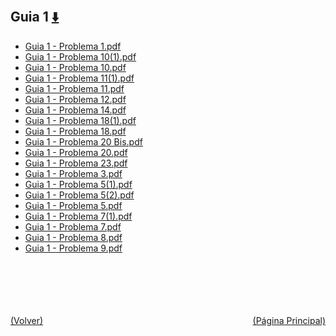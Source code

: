 
<html>
<body>
<h2>Guia 1 <a href="https://downgit.github.io/#/home?url=https://github.com/Apuntes-FIUBA/Apuntes-Electronica/tree/main/82 - Física/8202 - Fisica II/Guias de Problemas/Material y Soluciones/Guia 1" style="font-size:20px">  ⬇️ </a></h2>
<ul>
    <li><a href="Guia 1 - Problema 1.pdf">Guia 1 - Problema 1.pdf</a></li>
    <li><a href="Guia 1 - Problema 10(1).pdf">Guia 1 - Problema 10(1).pdf</a></li>
    <li><a href="Guia 1 - Problema 10.pdf">Guia 1 - Problema 10.pdf</a></li>
    <li><a href="Guia 1 - Problema 11(1).pdf">Guia 1 - Problema 11(1).pdf</a></li>
    <li><a href="Guia 1 - Problema 11.pdf">Guia 1 - Problema 11.pdf</a></li>
    <li><a href="Guia 1 - Problema 12.pdf">Guia 1 - Problema 12.pdf</a></li>
    <li><a href="Guia 1 - Problema 14.pdf">Guia 1 - Problema 14.pdf</a></li>
    <li><a href="Guia 1 - Problema 18(1).pdf">Guia 1 - Problema 18(1).pdf</a></li>
    <li><a href="Guia 1 - Problema 18.pdf">Guia 1 - Problema 18.pdf</a></li>
    <li><a href="Guia 1 - Problema 20 Bis.pdf">Guia 1 - Problema 20 Bis.pdf</a></li>
    <li><a href="Guia 1 - Problema 20.pdf">Guia 1 - Problema 20.pdf</a></li>
    <li><a href="Guia 1 - Problema 23.pdf">Guia 1 - Problema 23.pdf</a></li>
    <li><a href="Guia 1 - Problema 3.pdf">Guia 1 - Problema 3.pdf</a></li>
    <li><a href="Guia 1 - Problema 5(1).pdf">Guia 1 - Problema 5(1).pdf</a></li>
    <li><a href="Guia 1 - Problema 5(2).pdf">Guia 1 - Problema 5(2).pdf</a></li>
    <li><a href="Guia 1 - Problema 5.pdf">Guia 1 - Problema 5.pdf</a></li>
    <li><a href="Guia 1 - Problema 7(1).pdf">Guia 1 - Problema 7(1).pdf</a></li>
    <li><a href="Guia 1 - Problema 7.pdf">Guia 1 - Problema 7.pdf</a></li>
    <li><a href="Guia 1 - Problema 8.pdf">Guia 1 - Problema 8.pdf</a></li>
    <li><a href="Guia 1 - Problema 9.pdf">Guia 1 - Problema 9.pdf</a></li>
</ul>
</body>
</html>



<br><br><br><br><br><a href="../" style="float: left">(Volver)</a> <a href="https://apuntes-fiuba.github.io/Apuntes-Electronica" style="float: right">(Página Principal)</a>
